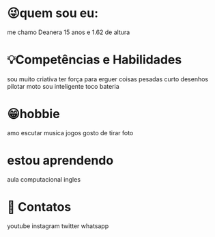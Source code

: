 # 😜quem sou eu:
me chamo Deanera
15 anos e 1.62 de altura
# 💡Competências e Habilidades
sou muito criativa     ter força para erguer coisas pesadas
curto desenhos         pilotar moto
sou inteligente        toco bateria
# 😁hobbie
amo escutar musica
jogos 
gosto de tirar foto
# estou aprendendo
aula computacional
ingles
# 📧 Contatos
youtube instagram twitter whatsapp
